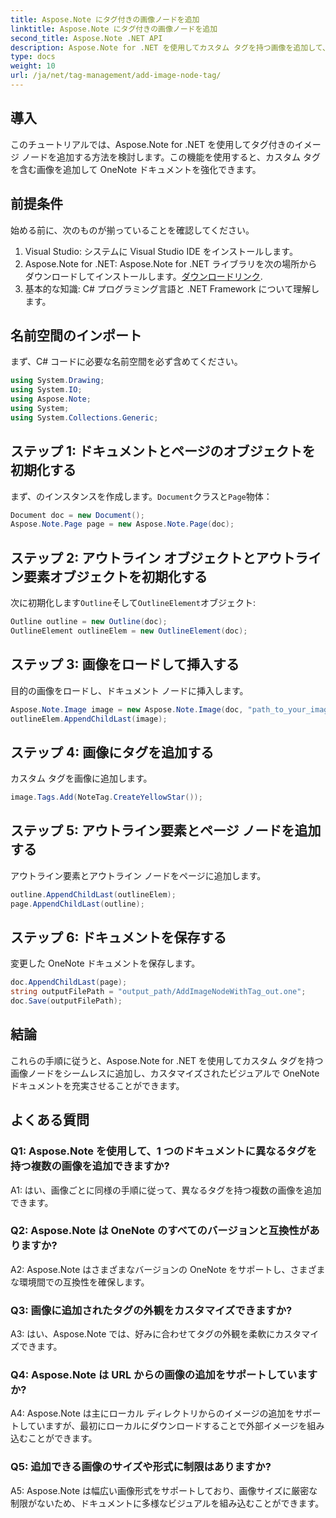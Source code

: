 ```yaml
---
title: Aspose.Note にタグ付きの画像ノードを追加
linktitle: Aspose.Note にタグ付きの画像ノードを追加
second_title: Aspose.Note .NET API
description: Aspose.Note for .NET を使用してカスタム タグを持つ画像を追加して、OneNote ドキュメントを強化する方法を学びます。
type: docs
weight: 10
url: /ja/net/tag-management/add-image-node-tag/
---
```

## 導入

このチュートリアルでは、Aspose.Note for .NET を使用してタグ付きのイメージ ノードを追加する方法を検討します。この機能を使用すると、カスタム タグを含む画像を追加して OneNote ドキュメントを強化できます。

## 前提条件

始める前に、次のものが揃っていることを確認してください。

1. Visual Studio: システムに Visual Studio IDE をインストールします。
2.  Aspose.Note for .NET: Aspose.Note for .NET ライブラリを次の場所からダウンロードしてインストールします。[ダウンロードリンク](https://releases.aspose.com/note/net/).
3. 基本的な知識: C# プログラミング言語と .NET Framework について理解します。

## 名前空間のインポート

まず、C# コードに必要な名前空間を必ず含めてください。

```csharp
using System.Drawing;
using System.IO;
using Aspose.Note;
using System;
using System.Collections.Generic;
```

## ステップ 1: ドキュメントとページのオブジェクトを初期化する

まず、のインスタンスを作成します。`Document`クラスと`Page`物体：

```csharp
Document doc = new Document();
Aspose.Note.Page page = new Aspose.Note.Page(doc);
```

## ステップ 2: アウトライン オブジェクトとアウトライン要素オブジェクトを初期化する

次に初期化します`Outline`そして`OutlineElement`オブジェクト:

```csharp
Outline outline = new Outline(doc);
OutlineElement outlineElem = new OutlineElement(doc);
```

## ステップ 3: 画像をロードして挿入する

目的の画像をロードし、ドキュメント ノードに挿入します。

```csharp
Aspose.Note.Image image = new Aspose.Note.Image(doc, "path_to_your_image.jpg");
outlineElem.AppendChildLast(image);
```

## ステップ 4: 画像にタグを追加する

カスタム タグを画像に追加します。

```csharp
image.Tags.Add(NoteTag.CreateYellowStar());
```

## ステップ 5: アウトライン要素とページ ノードを追加する

アウトライン要素とアウトライン ノードをページに追加します。

```csharp
outline.AppendChildLast(outlineElem);
page.AppendChildLast(outline);
```

## ステップ 6: ドキュメントを保存する

変更した OneNote ドキュメントを保存します。

```csharp
doc.AppendChildLast(page);
string outputFilePath = "output_path/AddImageNodeWithTag_out.one";
doc.Save(outputFilePath);
```

## 結論

これらの手順に従うと、Aspose.Note for .NET を使用してカスタム タグを持つ画像ノードをシームレスに追加し、カスタマイズされたビジュアルで OneNote ドキュメントを充実させることができます。

## よくある質問

### Q1: Aspose.Note を使用して、1 つのドキュメントに異なるタグを持つ複数の画像を追加できますか?

A1: はい、画像ごとに同様の手順に従って、異なるタグを持つ複数の画像を追加できます。

### Q2: Aspose.Note は OneNote のすべてのバージョンと互換性がありますか?

A2: Aspose.Note はさまざまなバージョンの OneNote をサポートし、さまざまな環境間での互換性を確保します。

### Q3: 画像に追加されたタグの外観をカスタマイズできますか?

A3: はい、Aspose.Note では、好みに合わせてタグの外観を柔軟にカスタマイズできます。

### Q4: Aspose.Note は URL からの画像の追加をサポートしていますか?

A4: Aspose.Note は主にローカル ディレクトリからのイメージの追加をサポートしていますが、最初にローカルにダウンロードすることで外部イメージを組み込むことができます。

### Q5: 追加できる画像のサイズや形式に制限はありますか?

A5: Aspose.Note は幅広い画像形式をサポートしており、画像サイズに厳密な制限がないため、ドキュメントに多様なビジュアルを組み込むことができます。